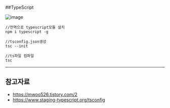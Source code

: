 
##TypeScript

![image](https://user-images.githubusercontent.com/64109506/113795735-835a1f00-9788-11eb-95a8-6c7588ce3f5c.png)

```
//전역으로 typescript모듈 설치
npm i typescript -g

//tsconfig.json생성
tsc --init

//ts파일 컴파일
tsc
```
  
 -------------
 
 ## 참고자료
 - https://mwoo526.tistory.com/2
 - https://www.staging-typescript.org/tsconfig
